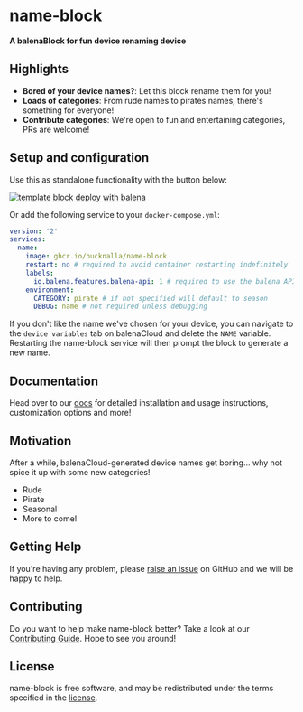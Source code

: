# name-block

**A balenaBlock for fun device renaming device**

## Highlights

- **Bored of your device names?**: Let this block rename them for you!
- **Loads of categories**: From rude names to pirates names, there's something for everyone!
- **Contribute categories**: We're open to fun and entertaining categories, PRs are welcome!

## Setup and configuration

Use this as standalone functionality with the button below:

[![template block deploy with balena](https://balena.io/deploy.svg)](https://dashboard.balena-cloud.com/deploy?repoUrl=https://github.com/bucknalla/name-block)

Or add the following service to your `docker-compose.yml`:

```yaml
version: '2'
services:
  name:
    image: ghcr.io/bucknalla/name-block
    restart: no # required to avoid container restarting indefinitely
    labels:
      io.balena.features.balena-api: 1 # required to use the balena API
    environment:
      CATEGORY: pirate # if not specified will default to season
      DEBUG: name # not required unless debugging
```

If you don't like the name we've chosen for your device, you can navigate to the `device variables` tab on balenaCloud and delete the `NAME` variable.
Restarting the name-block service will then prompt the block to generate a new name.

## Documentation

Head over to our [docs](https://github.bucknalla.io/name-block/docs/) for detailed installation and usage instructions, customization options and more!

## Motivation

After a while, balenaCloud-generated device names get boring... why not spice it up with some new categories!

- Rude
- Pirate
- Seasonal
- More to come!

## Getting Help

If you're having any problem, please [raise an issue](https://github.com/bucknalla/name-block/issues/new) on GitHub and we will be happy to help.

## Contributing

Do you want to help make name-block better? Take a look at our [Contributing Guide](https://github.bucknalla.io/name-block/contributing). Hope to see you around!

## License

name-block is free software, and may be redistributed under the terms specified in the [license](https://github.com/bucknalla/name-block/blob/master/LICENSE).
